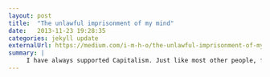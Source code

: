 ```yaml
---
layout: post
title:  "The unlawful imprisonment of my mind"
date:   2013-11-23 19:28:35
categories: jekyll update
externalUrl: https://medium.com/i-m-h-o/the-unlawful-imprisonment-of-my-mind-399c21224f8b
summary: |
     I have always supported Capitalism. Just like most other people, freedom is among the most fundamental of rights I cherish and Capitalism appeared to protect it better than other economic models. Being an entrepreneur (of fairly limited consequence I must add), a system that supported and rewarded independent innovation seemed right.
---
```

